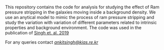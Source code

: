 This repository contains the code for analysis for studying the effect of Ram pressure stripping in the galaxies moving inside a background density. We use an anytical model to mimic the process of ram pressure stripping and study the variation with variation of different parameters related to intrinsic properties and background environment. The code was used in the publication of [Singh et. al. 2019](https://arxiv.org/abs/1909.02744)

For any queries contact *ankitsingh@kias.re.kr*